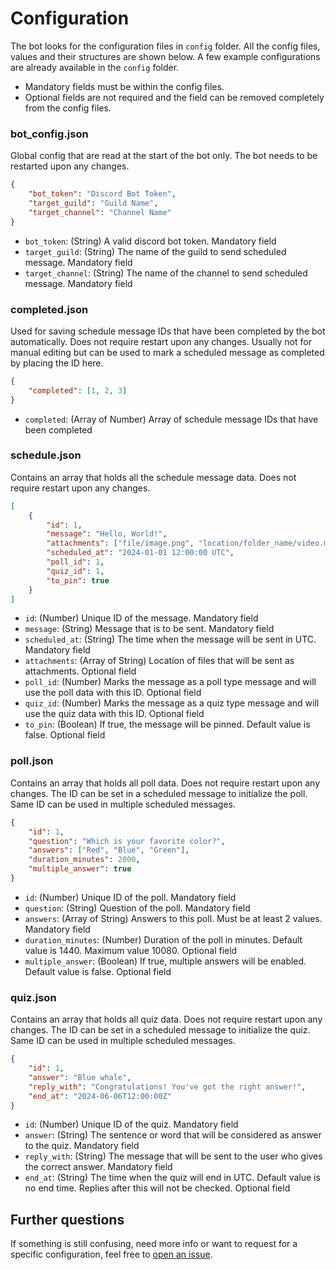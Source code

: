 # Configuration

The bot looks for the configuration files in `config` folder. All the config files, values and their structures are shown below. A few example configurations are already available in the `config` folder.

* Mandatory fields must be within the config files.
* Optional fields are not required and the field can be removed completely from the config files.

### bot_config.json

Global config that are read at the start of the bot only. The bot needs to be restarted upon any changes.

```json
{
    "bot_token": "Discord Bot Token",
    "target_guild": "Guild Name",
    "target_channel": "Channel Name"
}
```

* `bot_token`: (String) A valid discord bot token. Mandatory field
* `target_guild`: (String) The name of the guild to send scheduled message. Mandatory field
* `target_channel`: (String) The name of the channel to send scheduled message. Mandatory field

### completed.json

Used for saving schedule message IDs that have been completed by the bot automatically. Does not require restart upon any changes. Usually not for manual editing but can be used to mark a scheduled message as completed by placing the ID here.

```json
{
    "completed": [1, 2, 3]
}
```

* `completed`: (Array of Number) Array of schedule message IDs that have been completed

### schedule.json

Contains an array that holds all the schedule message data. Does not require restart upon any changes.

```json
[
    {
        "id": 1,
        "message": "Hello, World!",
        "attachments": ["file/image.png", "location/folder_name/video.mp4"],
        "scheduled_at": "2024-01-01 12:00:00 UTC",
        "poll_id": 1,
        "quiz_id": 1,
        "to_pin": true
    }
]
```

* `id`: (Number) Unique ID of the message. Mandatory field
* `message`: (String) Message that is to be sent. Mandatory field
* `scheduled_at`: (String) The time when the message will be sent in UTC. Mandatory field
* `attachments`: (Array of String) Location of files that will be sent as attachments. Optional field
* `poll_id`: (Number) Marks the message as a poll type message and will use the poll data with this ID. Optional field
* `quiz_id`: (Number) Marks the message as a quiz type message and will use the quiz data with this ID. Optional field
* `to_pin`: (Boolean) If true, the message will be pinned. Default value is false. Optional field

### poll.json

Contains an array that holds all poll data. Does not require restart upon any changes. The ID can be set in a scheduled message to initialize the poll. Same ID can be used in multiple scheduled messages.

```json
{
    "id": 1,
    "question": "Which is your favorite color?",
    "answers": ["Red", "Blue", "Green"],
    "duration_minutes": 2000,
    "multiple_answer": true
}
```

* `id`: (Number) Unique ID of the poll. Mandatory field
* `question`: (String) Question of the poll. Mandatory field
* `answers`: (Array of String) Answers to this poll. Must be at least 2 values. Mandatory field
* `duration_minutes`: (Number) Duration of the poll in minutes. Default value is 1440. Maximum value 10080. Optional field
* `multiple_answer`: (Boolean) If true, multiple answers will be enabled. Default value is false. Optional field

### quiz.json

Contains an array that holds all quiz data. Does not require restart upon any changes. The ID can be set in a scheduled message to initialize the quiz. Same ID can be used in multiple scheduled messages.

```json
{
    "id": 1,
    "answer": "Blue whale",
    "reply_with": "Congratulations! You've got the right answer!",
    "end_at": "2024-06-06T12:00:00Z"
}
```

* `id`: (Number) Unique ID of the quiz. Mandatory field
* `answer`: (String) The sentence or word that will be considered as answer to the quiz. Mandatory field
* `reply_with`: (String) The message that will be sent to the user who gives the correct answer. Mandatory field
* `end_at`: (String) The time when the quiz will end in UTC. Default value is no end time. Replies after this will not be checked. Optional field

## Further questions

If something is still confusing, need more info or want to request for a specific configuration, feel free to [open an issue](https://github.com/TheRustyPickle/Pulse/issues/new).

